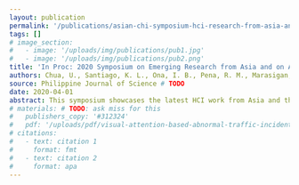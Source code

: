 ```yaml
---
layout: publication
permalink: '/publications/asian-chi-symposium-hci-research-from-asia-and-on-asian-contexts-and-cultures/'
tags: []
# image_section:
#   - image: '/uploads/img/publications/pub1.jpg'
#   - image: '/uploads/img/publications/pub2.png'
title: 'In Proc: 2020 Symposium on Emerging Research from Asia and on Asian Contexts and Cultures (AsianCHI 2020)'
authors: Chua, U., Santiago, K. L., Ona, I. B., Pena, R. M., Marasigan, G. Z., Reyes, P. G., Samson, B. P. V.
source: Philippine Journal of Science # TODO
date: 2020-04-01
abstract: This symposium showcases the latest HCI work from Asia and those focusing on incorporating Asian sociocultural factors in their design and implementation. In addition to circulating ideas and envisioning future research in human-computer interaction, this symposium aims to foster social networks among academics (researchers and students) and practitioners and grow a research community from Asia.
# materials: # TODO: ask miss for this
#   publishers_copy: '#312324'
#   pdf: '/uploads/pdf/visual-attention-based-abnormal-traffic-incident-detection-model.pdf'
# citations:
#   - text: citation 1
#     format: fmt
#   - text: citation 2
#     format: apa
---
```

